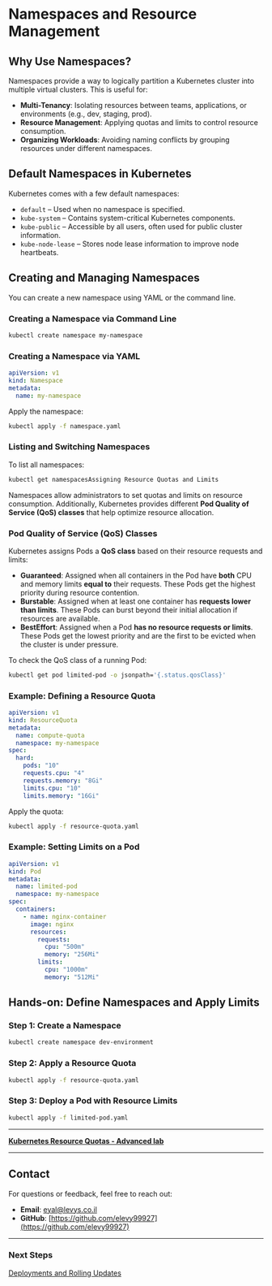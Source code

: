 # Namespaces and Resource Management

## Why Use Namespaces?

Namespaces provide a way to logically partition a Kubernetes cluster into multiple virtual clusters. This is useful for:

- **Multi-Tenancy**: Isolating resources between teams, applications, or environments (e.g., dev, staging, prod).
- **Resource Management**: Applying quotas and limits to control resource consumption.
- **Organizing Workloads**: Avoiding naming conflicts by grouping resources under different namespaces.

## Default Namespaces in Kubernetes

Kubernetes comes with a few default namespaces:

- `default` – Used when no namespace is specified.
- `kube-system` – Contains system-critical Kubernetes components.
- `kube-public` – Accessible by all users, often used for public cluster information.
- `kube-node-lease` – Stores node lease information to improve node heartbeats.

## Creating and Managing Namespaces

You can create a new namespace using YAML or the command line.

### **Creating a Namespace via Command Line**

```sh
kubectl create namespace my-namespace
```

### **Creating a Namespace via YAML**

```yaml
apiVersion: v1
kind: Namespace
metadata:
  name: my-namespace
```

Apply the namespace:

```sh
kubectl apply -f namespace.yaml
```

### **Listing and Switching Namespaces**

To list all namespaces:

```sh
kubectl get namespacesAssigning Resource Quotas and Limits
```

Namespaces allow administrators to set quotas and limits on resource consumption. Additionally, Kubernetes provides different **Pod Quality of Service (QoS) classes** that help optimize resource allocation.

### **Pod Quality of Service (QoS) Classes**
Kubernetes assigns Pods a **QoS class** based on their resource requests and limits:

- **Guaranteed**: Assigned when all containers in the Pod have **both** CPU and memory limits **equal to** their requests. These Pods get the highest priority during resource contention.
- **Burstable**: Assigned when at least one container has **requests lower than limits**. These Pods can burst beyond their initial allocation if resources are available.
- **BestEffort**: Assigned when a Pod **has no resource requests or limits**. These Pods get the lowest priority and are the first to be evicted when the cluster is under pressure.

To check the QoS class of a running Pod:
```sh
kubectl get pod limited-pod -o jsonpath='{.status.qosClass}'
```

### **Example: Defining a Resource Quota**

```yaml
apiVersion: v1
kind: ResourceQuota
metadata:
  name: compute-quota
  namespace: my-namespace
spec:
  hard:
    pods: "10"
    requests.cpu: "4"
    requests.memory: "8Gi"
    limits.cpu: "10"
    limits.memory: "16Gi"
```

Apply the quota:

```sh
kubectl apply -f resource-quota.yaml
```

### **Example: Setting Limits on a Pod**

```yaml
apiVersion: v1
kind: Pod
metadata:
  name: limited-pod
  namespace: my-namespace
spec:
  containers:
    - name: nginx-container
      image: nginx
      resources:
        requests:
          cpu: "500m"
          memory: "256Mi"
        limits:
          cpu: "1000m"
          memory: "512Mi"
```

## Hands-on: Define Namespaces and Apply Limits

### **Step 1: Create a Namespace**

```sh
kubectl create namespace dev-environment
```

### **Step 2: Apply a Resource Quota**

```sh
kubectl apply -f resource-quota.yaml
```

### **Step 3: Deploy a Pod with Resource Limits**

```sh
kubectl apply -f limited-pod.yaml
```

---

**[Kubernetes Resource Quotas - Advanced lab](https://github.com/elevy99927/k8s/tree/main/quota)**

---
## **Contact**
For questions or feedback, feel free to reach out:
- **Email**: eyal@levys.co.il
- **GitHub**: [https://github.com/elevy99927](https://github.com/elevy99927)

---
### **Next Steps**
<A href="./Chapter-05.md">Deployments and Rolling Updates
</A>